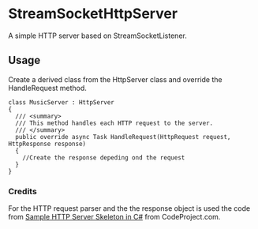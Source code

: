 # StreamSocketHttpServer
A simple HTTP server based on StreamSocketListener.


## Usage
Create a derived class from the HttpServer class and override the HandleRequest method.
```
class MusicServer : HttpServer
{
  /// <summary>
  /// This method handles each HTTP request to the server.
  /// </summary>
  public override async Task HandleRequest(HttpRequest request, HttpResponse response)
  {
    //Create the response depeding ond the request
  }
}
```

### Credits
For the HTTP request parser and the the response object is used the code from [Sample HTTP Server Skeleton in C#](http://www.codeproject.com/Articles/17071/Sample-HTTP-Server-Skeleton-in-C) from CodeProject.com.
